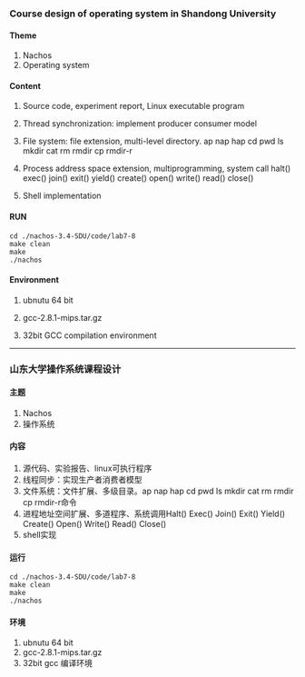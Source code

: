 ### Course design of operating system in Shandong University
#### Theme
1. Nachos
2. Operating system
#### Content
1. Source code, experiment report, Linux executable program
2. Thread synchronization: implement producer consumer model
3. File system: file extension, multi-level directory. ap nap hap cd pwd ls mkdir cat rm rmdir cp rmdir-r
4. Process address space extension, multiprogramming, system call halt() exec() join() exit() yield() create() open() write() read() close()

5. Shell implementation

#### RUN

	cd ./nachos-3.4-SDU/code/lab7-8
	make clean
	make
	./nachos

#### Environment

1. ubnutu 64 bit

2. gcc-2.8.1-mips.tar.gz

3. 32bit GCC compilation environment
***
### 山东大学操作系统课程设计

#### 主题

1. Nachos
2. 操作系统
#### 内容
1. 源代码、实验报告、linux可执行程序
2. 线程同步：实现生产者消费者模型
3. 文件系统：文件扩展、多级目录。ap nap hap cd pwd ls mkdir cat rm rmdir cp rmdir-r命令
4. 进程地址空间扩展、多道程序、系统调用Halt() Exec() Join() Exit() Yield() Create() Open() Write() Read() Close()
5. shell实现
#### 运行
	cd ./nachos-3.4-SDU/code/lab7-8
	make clean
	make
	./nachos
#### 环境
1. ubnutu 64 bit
2. gcc-2.8.1-mips.tar.gz
3. 32bit gcc 编译环境
